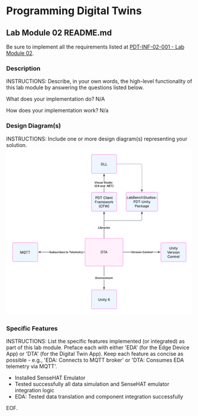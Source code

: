 # Programming Digital Twins

## Lab Module 02 README.md

Be sure to implement all the requirements listed at [PDT-INF-02-001 - Lab Module 02](https://github.com/programming-digital-twins/pdt-exercise-tasks/issues/10).


### Description

INSTRUCTIONS: Describe, in your own words, the high-level functionality of this lab module by answering the questions listed below.

What does your implementation do? 
N/A

How does your implementation work?
N/a

### Design Diagram(s)

INSTRUCTIONS: Include one or more design diagram(s) representing your solution.
![DTA](../files/DTA.png)

### Specific Features

INSTRUCTIONS: List the specific features implemented (or integrated) as part of this lab module. Preface each with either 'EDA' (for the Edge Device App) or 'DTA' (for the Digital Twin App). Keep each feature as concise as possible - e.g., 'EDA: Connects to MQTT broker' or 'DTA: Consumes EDA telemetry via MQTT'.

- Installed SenseHAT Emulator
- Tested successfully all data simulation and SenseHAT emulator integration logic
- EDA: Tested data translation and component integration successfully


EOF.
